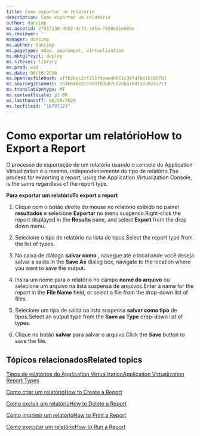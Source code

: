 ```yaml
---
title: Como exportar um relatório
description: Como exportar um relatório
author: dansimp
ms.assetid: 2f917130-db02-4c72-a45a-7928e51e689e
ms.reviewer: ''
manager: dansimp
ms.author: dansimp
ms.pagetype: mdop, appcompat, virtualization
ms.mktglfcycl: deploy
ms.sitesec: library
ms.prod: w10
ms.date: 06/16/2016
ms.openlocfilehash: affb2bec2cf251fdeee48611c38fdfbe1b165fb1
ms.sourcegitcommit: 354664bc527d93f80687cd2eba70d1eea024c7c3
ms.translationtype: MT
ms.contentlocale: pt-BR
ms.lasthandoff: 06/26/2020
ms.locfileid: "10797123"
---
```

# <span data-ttu-id="6b44a-103">Como exportar um relatório</span><span class="sxs-lookup"><span data-stu-id="6b44a-103">How to Export a Report</span></span>


<span data-ttu-id="6b44a-104">O processo de exportação de um relatório usando o console do Application Virtualization é o mesmo, independentemente do tipo de relatório.</span><span class="sxs-lookup"><span data-stu-id="6b44a-104">The process for exporting a report, using the Application Virtualization Console, is the same regardless of the report type.</span></span>

**<span data-ttu-id="6b44a-105">Para exportar um relatório</span><span class="sxs-lookup"><span data-stu-id="6b44a-105">To export a report</span></span>**

1.  <span data-ttu-id="6b44a-106">Clique com o botão direito do mouse no relatório exibido no painel **resultados** e selecione **Exportar** no menu suspenso.</span><span class="sxs-lookup"><span data-stu-id="6b44a-106">Right-click the report displayed in the **Results** pane, and select **Export** from the drop down menu.</span></span>

2.  <span data-ttu-id="6b44a-107">Selecione o tipo de relatório na lista de tipos.</span><span class="sxs-lookup"><span data-stu-id="6b44a-107">Select the report type from the list of types.</span></span>

3.  <span data-ttu-id="6b44a-108">Na caixa de diálogo **salvar como** , navegue até o local onde você deseja salvar a saída.</span><span class="sxs-lookup"><span data-stu-id="6b44a-108">In the **Save As** dialog box, navigate to the location where you want to save the output.</span></span>

4.  <span data-ttu-id="6b44a-109">Insira um nome para o relatório no campo **nome do arquivo** ou selecione um arquivo na lista suspensa de arquivos.</span><span class="sxs-lookup"><span data-stu-id="6b44a-109">Enter a name for the report in the **File Name** field, or select a file from the drop-down list of files.</span></span>

5.  <span data-ttu-id="6b44a-110">Selecione um tipo de saída na lista suspensa **salvar como tipo** de tipos.</span><span class="sxs-lookup"><span data-stu-id="6b44a-110">Select an output type from the **Save as Type** drop-down list of types.</span></span>

6.  <span data-ttu-id="6b44a-111">Clique no botão **salvar** para salvar o arquivo.</span><span class="sxs-lookup"><span data-stu-id="6b44a-111">Click the **Save** button to save the file.</span></span>

## <span data-ttu-id="6b44a-112">Tópicos relacionados</span><span class="sxs-lookup"><span data-stu-id="6b44a-112">Related topics</span></span>


[<span data-ttu-id="6b44a-113">Tipos de relatórios do Application Virtualization</span><span class="sxs-lookup"><span data-stu-id="6b44a-113">Application Virtualization Report Types</span></span>](application-virtualization-report-types.md)

[<span data-ttu-id="6b44a-114">Como criar um relatório</span><span class="sxs-lookup"><span data-stu-id="6b44a-114">How to Create a Report</span></span>](how-to-create-a-reportserver.md)

[<span data-ttu-id="6b44a-115">Como excluir um relatório</span><span class="sxs-lookup"><span data-stu-id="6b44a-115">How to Delete a Report</span></span>](how-to-delete-a-reportserver.md)

[<span data-ttu-id="6b44a-116">Como imprimir um relatório</span><span class="sxs-lookup"><span data-stu-id="6b44a-116">How to Print a Report</span></span>](how-to-print-a-reportserver.md)

[<span data-ttu-id="6b44a-117">Como executar um relatório</span><span class="sxs-lookup"><span data-stu-id="6b44a-117">How to Run a Report</span></span>](how-to-run-a-reportserver.md)

 

 





